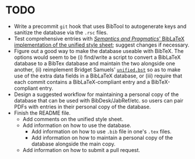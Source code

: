 # TODO

- Write a precommit `git` hook that uses BibTool to autogenerate keys and sanitize the database via the `.rsc` files.
- Test comprehensive entries with [*Semantics and Pragmatics*' BibLaTeX implementation of the unified style sheet][biblatex-unified]; suggest changes if necessary.
- Figure out a good way to make the database useable with BibTeX. The options would seem to be (i) find/write a script to convert a BibLaTeX database to a BibTex database and maintain the two alongside one another, (ii) reimplement Bridget Samuels' [`unified.bst`][unified-bst] so as to make use of the extra data fields in a BibLaTeX database, or (iii) require that each commit contains a BibLaTeX-compliant entry and a BibTeX-compliant entry.
- Design a suggested workflow for maintaining a personal copy of the database that can be used with BibDesk/JabRef/etc. so users can pair PDFs with entries in their personal copy of the database.
- Finish the README file.
  - Add comments on the unified style sheet.
  - Add information on how to use the database.
	- Add information on how to use `.bib` file in one's `.tex` files.
	- Add information on how to maintain a personal copy of the database alongside the main copy.
  - Add information on how to submit a pull request.

[biblatex-unified]: https://github.com/semprag/biblatex-sp-unified
[unified-bst]: http://celxj.org/downloads/unified.bst
